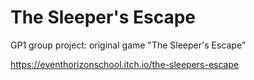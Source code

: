 # The Sleeper's Escape
GP1 group project: original game "The Sleeper's Escape"

https://eventhorizonschool.itch.io/the-sleepers-escape

